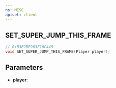 ```yaml
---
ns: MISC
apiset: client
---
```

## SET_SUPER_JUMP_THIS_FRAME

```c
// 0xB3E9BE963F10C445
void SET_SUPER_JUMP_THIS_FRAME(Player player);
```


## Parameters
* **player**:




